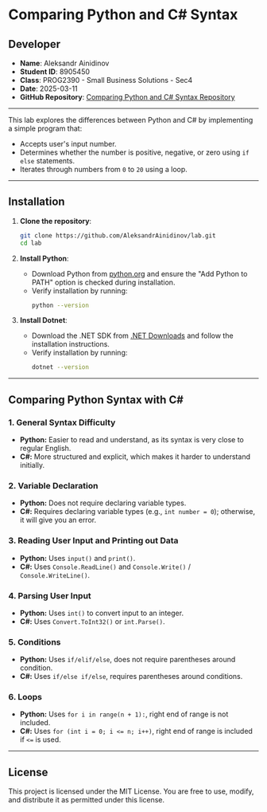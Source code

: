 # Comparing Python and C# Syntax

## Developer

- **Name**: Aleksandr Ainidinov 
- **Student ID**: 8905450
- **Class**: PROG2390 - Small Business Solutions - Sec4 
- **Date**: 2025-03-11 
- **GitHub Repository**: [Comparing Python and C# Syntax Repository](https://github.com/AleksandrAinidinov/lab)  

---

This lab explores the differences between Python and C# by implementing a simple program that:
- Accepts user's input number.
- Determines whether the number is positive, negative, or zero using `if else` statements.
- Iterates through numbers from `0` to `20` using a loop.

---

## Installation

1. **Clone the repository**:
   ```bash
   git clone https://github.com/AleksandrAinidinov/lab.git
   cd lab
   ```

2. **Install Python**:
   - Download Python from [python.org](https://www.python.org/downloads/) and ensure the "Add Python to PATH" option is checked during installation.
   - Verify installation by running:
     ```bash
     python --version
     ```

3. **Install Dotnet**:
   - Download the .NET SDK from [.NET Downloads](https://dotnet.microsoft.com/download) and follow the installation instructions.
   - Verify installation by running:
     ```bash
     dotnet --version
     ```

---

## Comparing Python Syntax with C#
### 1. General Syntax Difficulty
- __Python:__ Easier to read and understand, as its syntax is very close to regular English.
- __C#:__ More structured and explicit, which makes it harder to understand initially.

### 2. Variable Declaration
- __Python:__ Does not require declaring variable types.
- __C#:__ Requires declaring variable types (e.g., ```int number = 0```); otherwise, it will give you an error.

### 3. Reading User Input and Printing out Data
- __Python:__ Uses ```input()``` and ```print()```.
- __C#:__ Uses ```Console.ReadLine()``` and ```Console.Write()``` / ```Console.WriteLine()```.

### 4. Parsing User Input
- __Python:__ Uses ```int()``` to convert input to an integer.
- __C#:__ Uses ```Convert.ToInt32()``` or ```int.Parse()```.

### 5. Conditions
- __Python:__ Uses ```if/elif/else```, does not require parentheses around condition.
- __C#:__ Uses ```if/else if/else```, requires parentheses around conditions.

### 6. Loops
- __Python:__ Uses ```for i in range(n + 1):```, right end of range is not included.
- __C#:__ Uses ```for (int i = 0; i <= n; i++)```, right end of range is included if ```<=``` is used.
---

## License

This project is licensed under the MIT License. You are free to use, modify, and distribute it as permitted under this license.